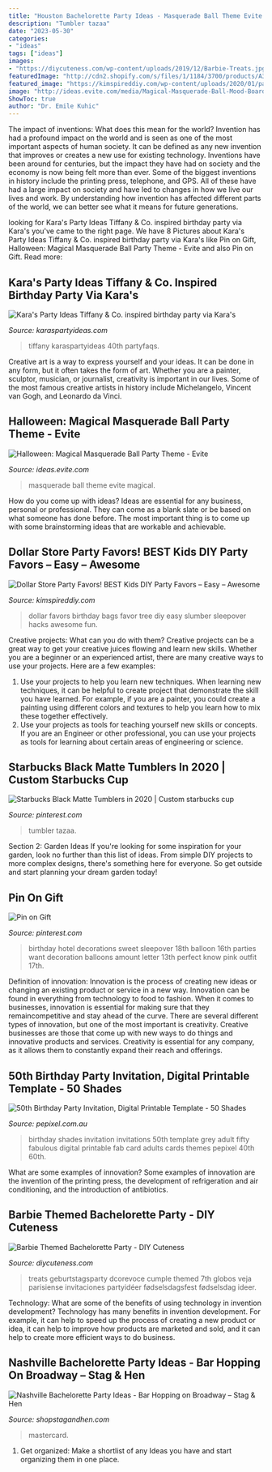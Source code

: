 ```yaml
---
title: "Houston Bachelorette Party Ideas - Masquerade Ball Theme Evite Magical"
description: "Tumbler tazaa"
date: "2023-05-30"
categories:
- "ideas"
tags: ["ideas"]
images:
- "https://diycuteness.com/wp-content/uploads/2019/12/Barbie-Treats.jpg"
featuredImage: "http://cdn2.shopify.com/s/files/1/1184/3700/products/A319_BDAY_50SHADESOFFAB_wv_1024x1024.png?v=1544588357"
featured_image: "https://kimspireddiy.com/wp-content/uploads/2020/01/party-favors-dollar-store-eyelashes-3.jpg"
image: "http://ideas.evite.com/media/Magical-Masquerade-Ball-Mood-Board-1200.jpg"
ShowToc: true
author: "Dr. Emile Kuhic"
---
```



The impact of inventions: What does this mean for the world?
Invention has had a profound impact on the world and is seen as one of the most important aspects of human society. It can be defined as any new invention that improves or creates a new use for existing technology. Inventions have been around for centuries, but the impact they have had on society and the economy is now being felt more than ever. Some of the biggest inventions in history include the printing press, telephone, and GPS. All of these have had a large impact on society and have led to changes in how we live our lives and work. By understanding how invention has affected different parts of the world, we can better see what it means for future generations.

	

		
looking for Kara&#039;s Party Ideas Tiffany &amp; Co. inspired birthday party via Kara&#039;s you've came to the right page. We have 8 Pictures about Kara&#039;s Party Ideas Tiffany &amp; Co. inspired birthday party via Kara&#039;s like Pin on Gift, Halloween: Magical Masquerade Ball Party Theme - Evite and also Pin on Gift. Read more:
		
    
## Kara&#039;s Party Ideas Tiffany &amp; Co. Inspired Birthday Party Via Kara&#039;s

<img loading=lazy src="https://karaspartyideas.com/wp-content/uploads/2014/06/tiffanyandco29.jpg" onerror="this.onerror=null;this.src='https://tse2.mm.bing.net/th?id=OIP.I2gR0vgaMw3sAtRBowFzkwHaLH&amp;pid=15.1';" alt="Kara&#039;s Party Ideas Tiffany &amp; Co. inspired birthday party via Kara&#039;s">

_Source: karaspartyideas.com_

>tiffany karaspartyideas 40th partyfaqs. 

	

Creative art is a way to express yourself and your ideas. It can be done in any form, but it often takes the form of art. Whether you are a painter, sculptor, musician, or journalist, creativity is important in our lives. Some of the most famous creative artists in history include Michelangelo, Vincent van Gogh, and Leonardo da Vinci.

    
## Halloween: Magical Masquerade Ball Party Theme - Evite

<img loading=lazy src="http://ideas.evite.com/media/Magical-Masquerade-Ball-Mood-Board-1200.jpg" onerror="this.onerror=null;this.src='https://tse4.mm.bing.net/th?id=OIP.CxP8P_dgeqnCnN8mG0nl6AHaE8&amp;pid=15.1';" alt="Halloween: Magical Masquerade Ball Party Theme - Evite">

_Source: ideas.evite.com_

>masquerade ball theme evite magical. 

	

How do you come up with ideas?
Ideas are essential for any business, personal or professional. They can come as a blank slate or be based on what someone has done before. The most important thing is to come up with some brainstorming ideas that are workable and achievable.

    
## Dollar Store Party Favors! BEST Kids DIY Party Favors – Easy – Awesome

<img loading=lazy src="https://kimspireddiy.com/wp-content/uploads/2020/01/party-favors-dollar-store-eyelashes-3.jpg" onerror="this.onerror=null;this.src='https://tse3.mm.bing.net/th?id=OIP.N3r7upjtuvAYXigMPwh0tAHaJ4&amp;pid=15.1';" alt="Dollar Store Party Favors! BEST Kids DIY Party Favors – Easy – Awesome">

_Source: kimspireddiy.com_

>dollar favors birthday bags favor tree diy easy slumber sleepover hacks awesome fun. 

	

Creative projects: What can you do with them?
Creative projects can be a great way to get your creative juices flowing and learn new skills. Whether you are a beginner or an experienced artist, there are many creative ways to use your projects. Here are a few examples: 
1. Use your projects to help you learn new techniques. When learning new techniques, it can be helpful to create project that demonstrate the skill you have learned. For example, if you are a painter, you could create a painting using different colors and textures to help you learn how to mix these together effectively. 
2. Use your projects as tools for teaching yourself new skills or concepts. If you are an Engineer or other professional, you can use your projects as tools for learning about certain areas of engineering or science.

    
## Starbucks Black Matte Tumblers In 2020 | Custom Starbucks Cup

<img loading=lazy src="https://i.pinimg.com/736x/f5/17/41/f51741c339e2747ac598cd1d93372518.jpg" onerror="this.onerror=null;this.src='https://tse4.mm.bing.net/th?id=OIP.GLJ6CW7HipbrHlw9sw6irAHaJ3&amp;pid=15.1';" alt="Starbucks Black Matte Tumblers in 2020 | Custom starbucks cup">

_Source: pinterest.com_

>tumbler tazaa. 

	

Section 2: Garden Ideas
If you're looking for some inspiration for your garden, look no further than this list of ideas. From simple DIY projects to more complex designs, there's something here for everyone. So get outside and start planning your dream garden today!

    
## Pin On Gift

<img loading=lazy src="https://i.pinimg.com/736x/a8/3f/93/a83f93d1ebd97dfdc0d3ec14ef37c6c6.jpg" onerror="this.onerror=null;this.src='https://tse4.mm.bing.net/th?id=OIP.mgUtxU5R5PM6_0QjRqlyGwHaJ4&amp;pid=15.1';" alt="Pin on Gift">

_Source: pinterest.com_

>birthday hotel decorations sweet sleepover 18th balloon 16th parties want decoration balloons amount letter 13th perfect know pink outfit 17th. 

	

Definition of innovation:
Innovation is the process of creating new ideas or changing an existing product or service in a new way. Innovation can be found in everything from technology to food to fashion. When it comes to businesses, innovation is essential for making sure that they remaincompetitive and stay ahead of the curve. There are several different types of innovation, but one of the most important is creativity. Creative businesses are those that come up with new ways to do things and innovative products and services. Creativity is essential for any company, as it allows them to constantly expand their reach and offerings.

    
## 50th Birthday Party Invitation, Digital Printable Template - 50 Shades

<img loading=lazy src="http://cdn2.shopify.com/s/files/1/1184/3700/products/A319_BDAY_50SHADESOFFAB_wv_1024x1024.png?v=1544588357" onerror="this.onerror=null;this.src='https://tse4.mm.bing.net/th?id=OIP.uoQJELeBjllWGZcjWscxOgHaLH&amp;pid=15.1';" alt="50th Birthday Party Invitation, Digital Printable Template - 50 Shades">

_Source: pepixel.com.au_

>birthday shades invitation invitations 50th template grey adult fifty fabulous digital printable fab card adults cards themes pepixel 40th 60th. 

	

What are some examples of innovation?
Some examples of innovation are the invention of the printing press, the development of refrigeration and air conditioning, and the introduction of antibiotics.

    
## Barbie Themed Bachelorette Party - DIY Cuteness

<img loading=lazy src="https://diycuteness.com/wp-content/uploads/2019/12/Barbie-Treats.jpg" onerror="this.onerror=null;this.src='https://tse3.mm.bing.net/th?id=OIP.rcBphTc6iLT0ZbSWtiLBNAHaKi&amp;pid=15.1';" alt="Barbie Themed Bachelorette Party - DIY Cuteness">

_Source: diycuteness.com_

>treats geburtstagsparty dcorevoce cumple themed 7th globos veja parisiense invitaciones partyidéer fødselsdagsfest fødselsdag ideer. 

	

Technology: What are some of the benefits of using technology in invention development?
Technology has many benefits in invention development. For example, it can help to speed up the process of creating a new product or idea, it can help to improve how products are marketed and sold, and it can help to create more efficient ways to do business.

    
## Nashville Bachelorette Party Ideas - Bar Hopping On Broadway – Stag &amp; Hen

<img loading=lazy src="http://cdn.shopify.com/s/files/1/1374/6221/products/Nashville_Bachelorette_Party_Ideas_-_Broadway_600x600.jpg?v=1547581127" onerror="this.onerror=null;this.src='https://tse4.mm.bing.net/th?id=OIP.0g-UU4JUG2CoRzWDJ7CT2AHaHa&amp;pid=15.1';" alt="Nashville Bachelorette Party Ideas - Bar Hopping on Broadway – Stag &amp; Hen">

_Source: shopstagandhen.com_

>mastercard. 

	

1. Get organized: Make a shortlist of any Ideas you have and start organizing them in one place.

